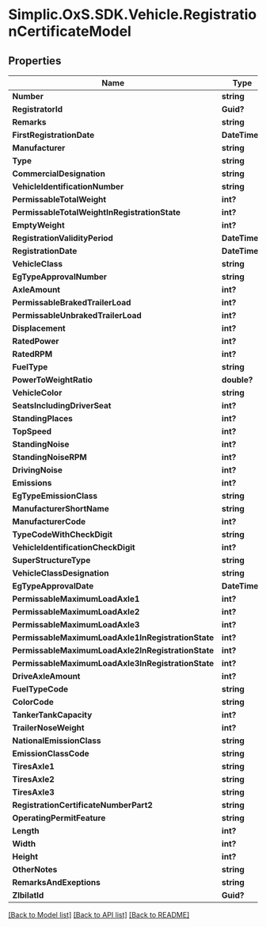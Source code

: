 # Simplic.OxS.SDK.Vehicle.RegistrationCertificateModel

## Properties

Name | Type | Description | Notes
------------ | ------------- | ------------- | -------------
**Number** | **string** |  | [optional] 
**RegistratorId** | **Guid?** |  | [optional] 
**Remarks** | **string** |  | [optional] 
**FirstRegistrationDate** | **DateTime?** |  | [optional] 
**Manufacturer** | **string** |  | [optional] 
**Type** | **string** |  | [optional] 
**CommercialDesignation** | **string** |  | [optional] 
**VehicleIdentificationNumber** | **string** |  | [optional] 
**PermissableTotalWeight** | **int?** |  | [optional] 
**PermissableTotalWeightInRegistrationState** | **int?** |  | [optional] 
**EmptyWeight** | **int?** |  | [optional] 
**RegistrationValidityPeriod** | **DateTime?** |  | [optional] 
**RegistrationDate** | **DateTime?** |  | [optional] 
**VehicleClass** | **string** |  | [optional] 
**EgTypeApprovalNumber** | **string** |  | [optional] 
**AxleAmount** | **int?** |  | [optional] 
**PermissableBrakedTrailerLoad** | **int?** |  | [optional] 
**PermissableUnbrakedTrailerLoad** | **int?** |  | [optional] 
**Displacement** | **int?** |  | [optional] 
**RatedPower** | **int?** |  | [optional] 
**RatedRPM** | **int?** |  | [optional] 
**FuelType** | **string** |  | [optional] 
**PowerToWeightRatio** | **double?** |  | [optional] 
**VehicleColor** | **string** |  | [optional] 
**SeatsIncludingDriverSeat** | **int?** |  | [optional] 
**StandingPlaces** | **int?** |  | [optional] 
**TopSpeed** | **int?** |  | [optional] 
**StandingNoise** | **int?** |  | [optional] 
**StandingNoiseRPM** | **int?** |  | [optional] 
**DrivingNoise** | **int?** |  | [optional] 
**Emissions** | **int?** |  | [optional] 
**EgTypeEmissionClass** | **string** |  | [optional] 
**ManufacturerShortName** | **string** |  | [optional] 
**ManufacturerCode** | **int?** |  | [optional] 
**TypeCodeWithCheckDigit** | **string** |  | [optional] 
**VehicleIdentificationCheckDigit** | **int?** |  | [optional] 
**SuperStructureType** | **string** |  | [optional] 
**VehicleClassDesignation** | **string** |  | [optional] 
**EgTypeApprovalDate** | **DateTime?** |  | [optional] 
**PermissableMaximumLoadAxle1** | **int?** |  | [optional] 
**PermissableMaximumLoadAxle2** | **int?** |  | [optional] 
**PermissableMaximumLoadAxle3** | **int?** |  | [optional] 
**PermissableMaximumLoadAxle1InRegistrationState** | **int?** |  | [optional] 
**PermissableMaximumLoadAxle2InRegistrationState** | **int?** |  | [optional] 
**PermissableMaximumLoadAxle3InRegistrationState** | **int?** |  | [optional] 
**DriveAxleAmount** | **int?** |  | [optional] 
**FuelTypeCode** | **string** |  | [optional] 
**ColorCode** | **string** |  | [optional] 
**TankerTankCapacity** | **int?** |  | [optional] 
**TrailerNoseWeight** | **int?** |  | [optional] 
**NationalEmissionClass** | **string** |  | [optional] 
**EmissionClassCode** | **string** |  | [optional] 
**TiresAxle1** | **string** |  | [optional] 
**TiresAxle2** | **string** |  | [optional] 
**TiresAxle3** | **string** |  | [optional] 
**RegistrationCertificateNumberPart2** | **string** |  | [optional] 
**OperatingPermitFeature** | **string** |  | [optional] 
**Length** | **int?** |  | [optional] 
**Width** | **int?** |  | [optional] 
**Height** | **int?** |  | [optional] 
**OtherNotes** | **string** |  | [optional] 
**RemarksAndExeptions** | **string** |  | [optional] 
**ZlbiIatId** | **Guid?** |  | [optional] 

[[Back to Model list]](../README.md#documentation-for-models) [[Back to API list]](../README.md#documentation-for-api-endpoints) [[Back to README]](../README.md)

